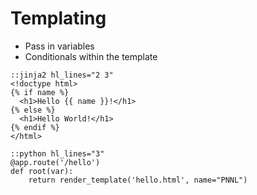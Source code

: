 Templating
==========

- Pass in variables
- Conditionals within the template

<!--  -->

	::jinja2 hl_lines="2 3"
	<!doctype html>
	{% if name %}
	  <h1>Hello {{ name }}!</h1>
	{% else %}
	  <h1>Hello World!</h1>
	{% endif %}
	</html>

<!--  -->

	::python hl_lines="3"
	@app.route('/hello')
	def root(var):
		return render_template('hello.html', name="PNNL")